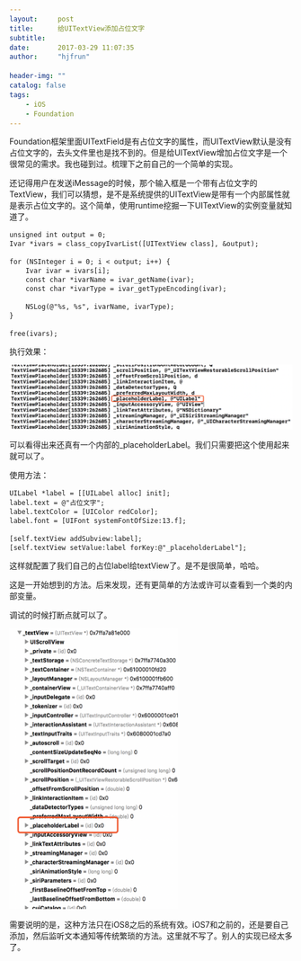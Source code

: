 ```yaml
---
layout:     post
title:      给UITextView添加占位文字
subtitle:   
date:       2017-03-29 11:07:35
author:     "hjfrun"

header-img: ""
catalog: false
tags:
    - iOS
    - Foundation
---
```




Foundation框架里面UITextField是有占位文字的属性，而UITextView默认是没有占位文字的，去头文件里也是找不到的。但是给UITextView增加占位文字是一个很常见的需求。我也碰到过。梳理下之前自己的一个简单的实现。

还记得用户在发送iMessage的时候，那个输入框是一个带有占位文字的TextView，我们可以猜想，是不是系统提供的UITextView是带有一个内部属性就是表示占位文字的。这个简单，使用runtime挖掘一下UITextView的实例变量就知道了。

```objc
unsigned int output = 0;
Ivar *ivars = class_copyIvarList([UITextView class], &output);

for (NSInteger i = 0; i < output; i++) {
    Ivar ivar = ivars[i];
    const char *ivarName = ivar_getName(ivar);
    const char *ivarType = ivar_getTypeEncoding(ivar);
    
    NSLog(@"%s, %s", ivarName, ivarType);
}
    
free(ivars);
```



执行效果：

![](/img/in-post/textview-placeholder-1.png)


可以看得出来还真有一个内部的_placeholderLabel。我们只需要把这个使用起来就可以了。

使用方法：

```objc
UILabel *label = [[UILabel alloc] init];
label.text = @"占位文字";
label.textColor = [UIColor redColor];
label.font = [UIFont systemFontOfSize:13.f];
    
[self.textView addSubview:label];
[self.textView setValue:label forKey:@"_placeholderLabel"];
```

这样就配置了我们自己的占位label给textView了。是不是很简单，哈哈。



这是一开始想到的方法。后来发现，还有更简单的方法或许可以查看到一个类的内部变量。

调试的时候打断点就可以了。
<br>
<!--
![](/img/in-post/textview-placeholder-2.png)
-->
<img width = "300" height = "500" src = "/img/in-post/textview-placeholder-2.png"/>


需要说明的是，这种方法只在iOS8之后的系统有效。iOS7和之前的，还是要自己添加，然后监听文本通知等传统繁琐的方法。这里就不写了。别人的实现已经太多了。

